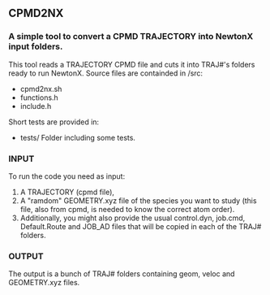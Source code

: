 ## CPMD2NX 
### A simple tool to convert a CPMD TRAJECTORY into NewtonX input folders.  
This tool reads a TRAJECTORY CPMD file and cuts it into TRAJ#'s folders ready to run NewtonX.
Source files are containded in /src:
- cpmd2nx.sh 
- functions.h
- include.h  

Short tests are provided in: 
- tests/ Folder including some tests. 

### INPUT
To run the code you need as input:
1. A TRAJECTORY (cpmd file),                                                                         
2. A "ramdom" GEOMETRY.xyz file of the species you want to study (this file, also from cpmd, is needed to know the correct atom order).                                                   
3. Additionally, you might also provide the usual control.dyn, job.cmd, Default.Route and JOB_AD files that will be copied in each of the TRAJ# folders.                                           

### OUTPUT                                                                                               
 The output is a bunch of TRAJ# folders containing geom, veloc and GEOMETRY.xyz files.                                

